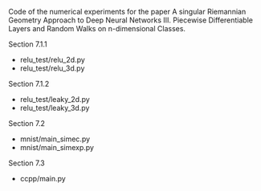 Code of the numerical experiments for the paper A singular Riemannian Geometry Approach to Deep Neural Networks III. Piecewise Differentiable Layers and Random Walks on n-dimensional Classes.


Section 7.1.1

- relu_test/relu_2d.py
- relu_test/relu_3d.py

Section 7.1.2

- relu_test/leaky_2d.py
- relu_test/leaky_3d.py

Section 7.2

- mnist/main_simec.py
- mnist/main_simexp.py


Section 7.3

- ccpp/main.py

